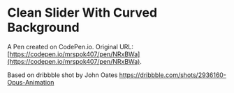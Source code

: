 # Clean Slider With Curved Background

A Pen created on CodePen.io. Original URL: [https://codepen.io/mrspok407/pen/NRxBWa](https://codepen.io/mrspok407/pen/NRxBWa).

Based on dribbble shot by John Oates https://dribbble.com/shots/2936160-Opus-Animation